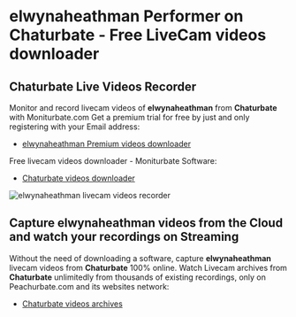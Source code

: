 # elwynaheathman Performer on Chaturbate - Free LiveCam videos downloader

## Chaturbate Live Videos Recorder

Monitor and record livecam videos of **elwynaheathman** from **Chaturbate** with Moniturbate.com
Get a premium trial for free by just and only registering with your Email address:
* [elwynaheathman Premium videos downloader](https://moniturbate.com/request-demo-licence-key.html)

Free livecam videos downloader - Moniturbate Software:
* [Chaturbate videos downloader](https://moniturbate.com/moniturbate-download-software.html)

![elwynaheathman livecam videos recorder](https://peachurnet.com/templates/moniturbate-software.png)


## Capture elwynaheathman videos from the Cloud and watch your recordings on Streaming

Without the need of downloading a software, capture **elwynaheathman** livecam videos from **Chaturbate** 100% online.
Watch Livecam archives from **Chaturbate** unlimitedly from thousands of existing recordings, only on Peachurbate.com and its websites network:
* [Chaturbate videos archives](https://peachurnet.com/)